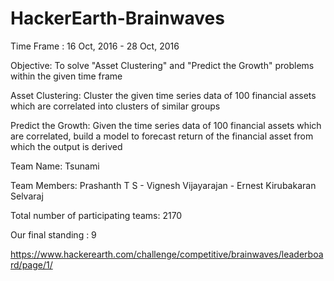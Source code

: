 # HackerEarth-Brainwaves

Time Frame : 16 Oct, 2016 - 28 Oct, 2016

Objective: To solve "Asset Clustering" and "Predict the Growth" problems within the given time frame

Asset Clustering: Cluster the given time series data of 100 financial assets which are correlated into clusters of similar groups

Predict the Growth: Given the time series data of 100 financial assets which are correlated, build a model to forecast return of the financial asset from which the output is derived

Team Name: Tsunami

Team Members: Prashanth T S - Vignesh Vijayarajan - Ernest Kirubakaran Selvaraj

Total number of participating teams: 2170

Our final standing : 9

https://www.hackerearth.com/challenge/competitive/brainwaves/leaderboard/page/1/
